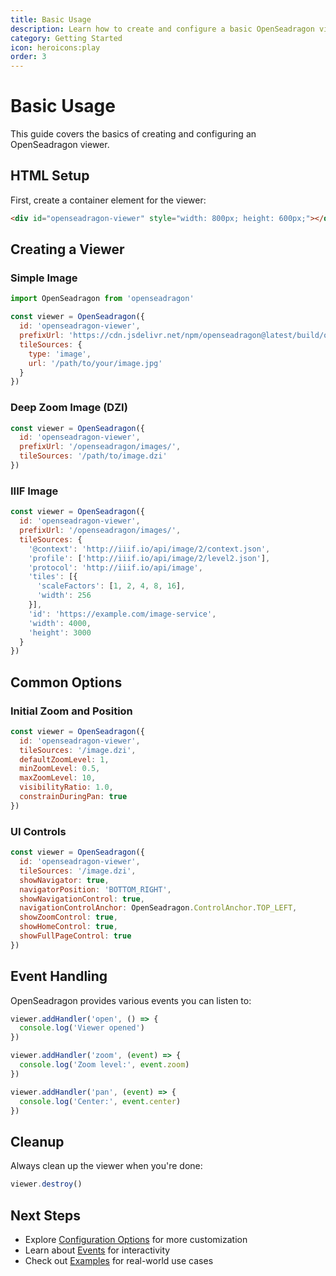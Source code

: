 ```yaml
---
title: Basic Usage
description: Learn how to create and configure a basic OpenSeadragon viewer
category: Getting Started
icon: heroicons:play
order: 3
---
```


# Basic Usage

This guide covers the basics of creating and configuring an OpenSeadragon viewer.

## HTML Setup

First, create a container element for the viewer:

```html
<div id="openseadragon-viewer" style="width: 800px; height: 600px;"></div>
```

## Creating a Viewer

### Simple Image

```javascript
import OpenSeadragon from 'openseadragon'

const viewer = OpenSeadragon({
  id: 'openseadragon-viewer',
  prefixUrl: 'https://cdn.jsdelivr.net/npm/openseadragon@latest/build/openseadragon/images/',
  tileSources: {
    type: 'image',
    url: '/path/to/your/image.jpg'
  }
})
```

### Deep Zoom Image (DZI)

```javascript
const viewer = OpenSeadragon({
  id: 'openseadragon-viewer',
  prefixUrl: '/openseadragon/images/',
  tileSources: '/path/to/image.dzi'
})
```

### IIIF Image

```javascript
const viewer = OpenSeadragon({
  id: 'openseadragon-viewer',
  prefixUrl: '/openseadragon/images/',
  tileSources: {
    '@context': 'http://iiif.io/api/image/2/context.json',
    'profile': ['http://iiif.io/api/image/2/level2.json'],
    'protocol': 'http://iiif.io/api/image',
    'tiles': [{
      'scaleFactors': [1, 2, 4, 8, 16],
      'width': 256
    }],
    'id': 'https://example.com/image-service',
    'width': 4000,
    'height': 3000
  }
})
```

## Common Options

### Initial Zoom and Position

```javascript
const viewer = OpenSeadragon({
  id: 'openseadragon-viewer',
  tileSources: '/image.dzi',
  defaultZoomLevel: 1,
  minZoomLevel: 0.5,
  maxZoomLevel: 10,
  visibilityRatio: 1.0,
  constrainDuringPan: true
})
```

### UI Controls

```javascript
const viewer = OpenSeadragon({
  id: 'openseadragon-viewer',
  tileSources: '/image.dzi',
  showNavigator: true,
  navigatorPosition: 'BOTTOM_RIGHT',
  showNavigationControl: true,
  navigationControlAnchor: OpenSeadragon.ControlAnchor.TOP_LEFT,
  showZoomControl: true,
  showHomeControl: true,
  showFullPageControl: true
})
```

## Event Handling

OpenSeadragon provides various events you can listen to:

```javascript
viewer.addHandler('open', () => {
  console.log('Viewer opened')
})

viewer.addHandler('zoom', (event) => {
  console.log('Zoom level:', event.zoom)
})

viewer.addHandler('pan', (event) => {
  console.log('Center:', event.center)
})
```

## Cleanup

Always clean up the viewer when you're done:

```javascript
viewer.destroy()
```

## Next Steps

- Explore [Configuration Options](/docs/configuration) for more customization
- Learn about [Events](/docs/events) for interactivity
- Check out [Examples](/examples) for real-world use cases
